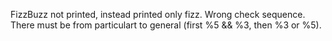FizzBuzz not printed, instead printed only fizz.
Wrong check sequence. There must be from particulart to general (first %5 && %3, then %3 or %5).
